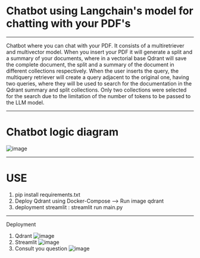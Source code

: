 ﻿# Chatbot using Langchain's model for chatting with your PDF's
 ----------------------------------------------------------------------------------------------------------------------------------------------------------------------------------

Chatbot where you can chat with your PDF. It consists of a multiretriever and multivector model. When you insert your PDF it will generate a split and a summary of your documents, where in a vectorial base Qdrant will save the complete document, the split and a summary of the document in different collections respectively. 
When the user inserts the query, the multiquery retriever will create a query adjacent to the original one, having two queries, where they will be used to search for the documentation in the Qdrant summary and split collections. Only two collections were selected for the search due to the limitation of the number of tokens to be passed to the LLM model. 

----------------------------------------------------------------------------------------------------------------------------------------------------------------------------
# Chatbot logic diagram

![image](https://github.com/user-attachments/assets/040dd0c9-d22d-46f3-9609-f6879cfe1f4b)

----------------------------------------------------------------------------------------------------------------------------------------------------------------------------
# USE

1. pip install requirements.txt
2. Deploy Qdrant using Docker-Compose --> Run image qdrant
3. deployment streamlit : streamlit run main.py

-----------------------------------------------------------------------------------------------------------------------------------------------------------------------------
Deployment
1. Qdrant
   ![image](https://github.com/user-attachments/assets/1c45b660-1fa6-4a30-b867-7dfd9b38a0a0)
2. Streamlit
   ![image](https://github.com/user-attachments/assets/a515bc42-2e50-422a-bab4-18894d633c21)
3. Consult you question
   ![image](https://github.com/user-attachments/assets/7cc5de78-217b-451c-829a-49c57a00ed1e)





   
   
